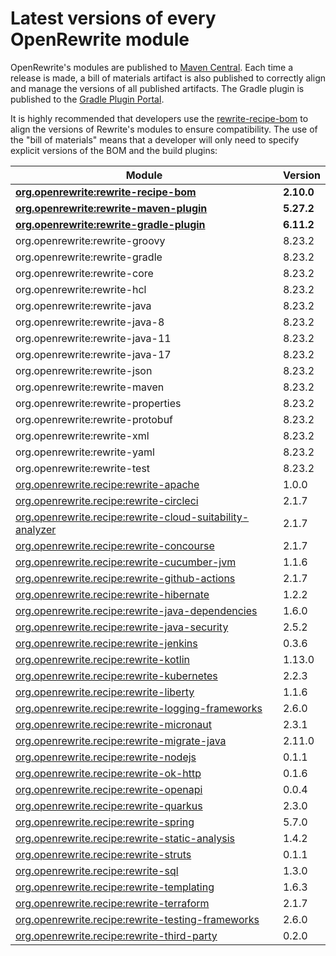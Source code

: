 # Latest versions of every OpenRewrite module

OpenRewrite's modules are published to [Maven Central](https://search.maven.org/search?q=org.openrewrite). Each time a release is made, a bill of materials artifact is also published to correctly align and manage the versions of all published artifacts. The Gradle plugin is published to the [Gradle Plugin Portal](https://plugins.gradle.org/plugin/org.openrewrite.rewrite).

It is highly recommended that developers use the [rewrite-recipe-bom](https://github.com/openrewrite/rewrite-recipe-bom) to align the versions of Rewrite's modules to ensure compatibility. The use of the "bill of materials" means that a developer will only need to specify explicit versions of the BOM and the build plugins:

<!-- DO NOT AUTO UPDATE THESE VERSIONS -->
<!-- 2.1.2 -->
<!-- 2.2.0 -->

| Module                                                                                                                          | Version   |
| --------------------------------------------------------------------------------------------------------------------------------| ----------|
| [**org.openrewrite:rewrite-recipe-bom**](https://github.com/openrewrite/rewrite-recipe-bom)                                     | **2.10.0** |
| [**org.openrewrite:rewrite-maven-plugin**](https://github.com/openrewrite/rewrite-maven-plugin)                                 | **5.27.2** |
| [**org.openrewrite:rewrite-gradle-plugin**](https://github.com/openrewrite/rewrite-gradle-plugin)                               | **6.11.2** |
| org.openrewrite:rewrite-groovy                                                                                                  | 8.23.2    |
| org.openrewrite:rewrite-gradle                                                                                                  | 8.23.2    |
| org.openrewrite:rewrite-core                                                                                                    | 8.23.2    |
| org.openrewrite:rewrite-hcl                                                                                                     | 8.23.2    |
| org.openrewrite:rewrite-java                                                                                                    | 8.23.2    |
| org.openrewrite:rewrite-java-8                                                                                                  | 8.23.2    |
| org.openrewrite:rewrite-java-11                                                                                                 | 8.23.2    |
| org.openrewrite:rewrite-java-17                                                                                                 | 8.23.2    |
| org.openrewrite:rewrite-json                                                                                                    | 8.23.2    |
| org.openrewrite:rewrite-maven                                                                                                   | 8.23.2    |
| org.openrewrite:rewrite-properties                                                                                              | 8.23.2    |
| org.openrewrite:rewrite-protobuf                                                                                                | 8.23.2    |
| org.openrewrite:rewrite-xml                                                                                                     | 8.23.2    |
| org.openrewrite:rewrite-yaml                                                                                                    | 8.23.2    |
| org.openrewrite:rewrite-test                                                                                                    | 8.23.2    |
| [org.openrewrite.recipe:rewrite-apache](https://github.com/openrewrite/rewrite-apache)                                          | 1.0.0    |
| [org.openrewrite.recipe:rewrite-circleci](https://github.com/openrewrite/rewrite-circleci)                                      | 2.1.7     |
| [org.openrewrite.recipe:rewrite-cloud-suitability-analyzer](https://github.com/openrewrite/rewrite-cloud-suitability-analyzer)  | 2.1.7     |
| [org.openrewrite.recipe:rewrite-concourse](https://github.com/openrewrite/rewrite-concourse)                                    | 2.1.7     |
| [org.openrewrite.recipe:rewrite-cucumber-jvm](https://github.com/openrewrite/rewrite-cucumber-jvm)                              | 1.1.6     |
| [org.openrewrite.recipe:rewrite-github-actions](https://github.com/openrewrite/rewrite-github-actions)                          | 2.1.7     |
| [org.openrewrite.recipe:rewrite-hibernate](https://github.com/openrewrite/rewrite-hibernate)                                    | 1.2.2     |
| [org.openrewrite.recipe:rewrite-java-dependencies](https://github.com/openrewrite/rewrite-java-dependencies)                    | 1.6.0     |
| [org.openrewrite.recipe:rewrite-java-security](https://github.com/openrewrite/rewrite-java-security)                            | 2.5.2     |
| [org.openrewrite.recipe:rewrite-jenkins](https://github.com/openrewrite/rewrite-jenkins)                                        | 0.3.6     |
| [org.openrewrite.recipe:rewrite-kotlin](https://github.com/openrewrite/rewrite-kotlin)                                          | 1.13.0    |
| [org.openrewrite.recipe:rewrite-kubernetes](https://github.com/openrewrite/rewrite-kubernetes)                                  | 2.2.3     |
| [org.openrewrite.recipe:rewrite-liberty](https://github.com/openrewrite/rewrite-liberty)                                        | 1.1.6     |
| [org.openrewrite.recipe:rewrite-logging-frameworks](https://github.com/openrewrite/rewrite-logging-frameworks)                  | 2.6.0     | <!--Update-->
| [org.openrewrite.recipe:rewrite-micronaut](https://github.com/openrewrite/rewrite-micronaut)                                    | 2.3.1     | 
| [org.openrewrite.recipe:rewrite-migrate-java](https://github.com/openrewrite/rewrite-migrate-java)                              | 2.11.0    | <!--Update-->
| [org.openrewrite.recipe:rewrite-nodejs](https://github.com/openrewrite/rewrite-nodejs)                                          | 0.1.1     |
| [org.openrewrite.recipe:rewrite-ok-http](https://github.com/openrewrite/rewrite-okhttp)                                         | 0.1.6     |
| [org.openrewrite.recipe:rewrite-openapi](https://github.com/openrewrite/rewrite-openapi)                                        | 0.0.4     |
| [org.openrewrite.recipe:rewrite-quarkus](https://github.com/openrewrite/rewrite-quarkus)                                        | 2.3.0     | 
| [org.openrewrite.recipe:rewrite-spring](https://github.com/openrewrite/rewrite-spring)                                          | 5.7.0     | <!--Update-->
| [org.openrewrite.recipe:rewrite-static-analysis](https://github.com/openrewrite/rewrite-static-analysis)                        | 1.4.2     | <!--Update-->
| [org.openrewrite.recipe:rewrite-struts](https://github.com/openrewrite/rewrite-struts)                                          | 0.1.1     |
| [org.openrewrite.recipe:rewrite-sql](https://github.com/openrewrite/rewrite-sql)                                                | 1.3.0     |
| [org.openrewrite.recipe:rewrite-templating](https://github.com/openrewrite/rewrite-templating)                                  | 1.6.3     |
| [org.openrewrite.recipe:rewrite-terraform](https://github.com/openrewrite/rewrite-terraform)                                    | 2.1.7     |
| [org.openrewrite.recipe:rewrite-testing-frameworks](https://github.com/openrewrite/rewrite-testing-frameworks)                  | 2.6.0     | <!--Update-->
| [org.openrewrite.recipe:rewrite-third-party](https://github.com/openrewrite/rewrite-third-party)                                | 0.2.0     |

